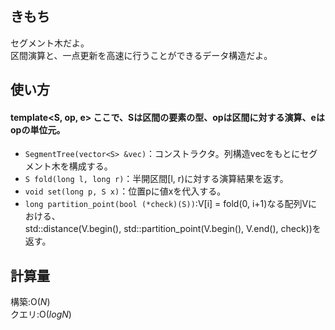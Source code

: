 ## きもち  
セグメント木だよ。  
区間演算と、一点更新を高速に行うことができるデータ構造だよ。  

## 使い方  
#### template<S, op, e> ここで、Sは区間の要素の型、opは区間に対する演算、eはopの単位元。  
- `SegmentTree(vector<S> &vec)`：コンストラクタ。列構造vecをもとにセグメント木を構成する。  
- `S fold(long l, long r)`：半開区間\[l, r)に対する演算結果を返す。  
- `void set(long p, S x)`：位置pに値xを代入する。  
- `long partition_point(bool (*check)(S))`:V[i] = fold(0, i+1)なる配列Vにおける、  
std::distance(V.begin(), std::partition_point(V.begin(), V.end(), check))を返す。

## 計算量

構築:$\mathrm{O}(N)$  
クエリ:$\mathrm{O}(logN)$  
